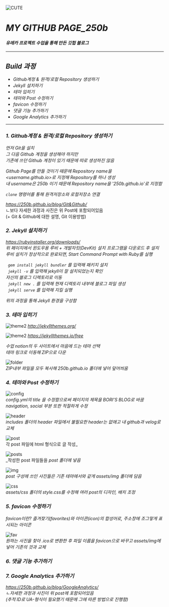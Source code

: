 ![CUTE](/preview.jpg)
# _MY GITHUB PAGE_250b_
#### _유레카 프로젝트 수업을 통해 만든 깃헙 블로그_
---
## _Build 과정_
- _Github계정 & 원격/로컬 Repository 생성하기_
- _Jekyll 설치하기_
- _테마 입히기_
- _테마와 Post 수정하기_
- _favicon 수정하기_
- _댓글 기능 추가하기_
- _Google Analytics 추가하기_
---
### _1. Github계정 & 원격/로컬 Repository 생성하기_
_먼저 Git을 설치_  
_그 다음 Github 계정을 생성해야 하지만_  
_기존에 쓰던 Github 계정이 있기 때문에 따로 생성하진 않음_


_Github Page를 만들 것이기 때문에 Repository name을_  
_<username.github.io>로 지정해 Repository를 하나 생성_  
_내 username은 250b 이기 때문에 Repository name을 '250b.github.io'로 지정함_

_`clone` 명령어를 통해 원격저장소와 로컬저장소 연결_

_https://250b.github.io/blog/Git&Github/_  
ㄴ보다 자세한 과정과 사진은 위 Post에 포함되어있음  
(+ Git & Github에 대한 설명, Git 이용방법)


### _2. Jekyll 설치하기_
_https://rubyinstaller.org/downloads/_  
_위 페이지에서 윈도우용 루비 + 개발자킷(DevKit) 설치 프로그램을 다운로드 후 설치_
_루비 설치가 정상적으로 완료되면, Start Command Prompt with Ruby를 실행_


_` gem install jekyll bundler` 를 입력해 패키지 설치_  
_` jekyll -v` 를 입력해 jekyll이 잘 설치되었는지 확인_  
_자신의 블로그 디렉토리로 이동_  
_` jekyll new .` 를 입력해 현재 디렉토리 내부에 블로그 파일 생성_  
_` jekyll serve` 를 입력해 지킬 실행_  

_위의 과정을 통해 Jekyll 환경을 구성함_


### _3. 테마 입히기_  


![theme2](/theme1.JPG)
_http://jekyllthemes.org/_


![theme2](/theme2.JPG)
_https://jekyllthemes.io/free_


_수업 notion의 두 사이트에서 마음에 드는 테마 선택_  
_테마 링크로 이동해 ZIP으로 다운_


![folder](/folder.JPG)  
_ZIP내부 파일을 모두 복사해 250b.github.io 폴더에 넣어 덮어씌움_


### _4. 테마와 Post 수정하기_
![config](/config.JPG)  
_config.yml의 title 을 수정함으로써 페이지의 제목을 BORI'S BLOG로 바꿈_  
_navigation, social 부분 또한 적절하게 수정_


![header](/header.JPG)  
_includes 폴더의 header 파일에서 불필요한 header는 없애고 내 github과 velog로 교체_


![post](/post.JPG)  
각 post 파일에 html 형식으로 글 작성_


![posts](/posts.JPG)  
_작성한 post 파일들을 _post 폴더에 넣음_


![img](/img.JPG)  
_post 구성에 쓰인 사진들은 기존 테마에서와 같게 assets/img 폴더에 담음_


![css](/css.JPG)  
_assets/css 폴더의 style.css를 수정해 여러 post의 디자인, 배치 조정_


### _5. favicon 수정하기_
_favicon이란?_
_즐겨찾기(favorites)와 아이콘(icon)의 합성어로,_
_주소창에 조그맣게 표시되는 아이콘_


![fav](/fav.JPG)  
_원하는 사진을 찾아 .ico로 변환한 후_
_파일 이름을 favicon으로 바꾸고 assets/img에 넣어 기존의 것과 교체_


### _6. 댓글 기능 추가하기_


### _7. Google Analytics 추가하기_
_https://250b.github.io/blog/GoogleAnalytics/_  
_ㄴ자세한 과정과 사진이 위 post에 포함되어있음_  
_(추적 ID로 UA-형식이 필요했기 때문에 그에 따른 방법으로 진행함)_